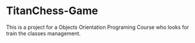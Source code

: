# TitanChess-Game
This is a project for a Objects Orientation Programing Course who looks for train the classes management.
